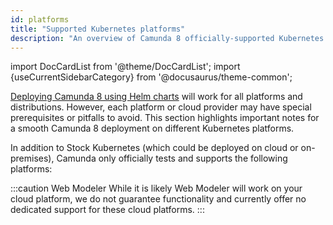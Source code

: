 ```yaml
---
id: platforms
title: "Supported Kubernetes platforms"
description: "An overview of Camunda 8 officially-supported Kubernetes platforms."
---
```


import DocCardList from '@theme/DocCardList';
import {useCurrentSidebarCategory} from '@docusaurus/theme-common';

[Deploying Camunda 8 using Helm charts](../deploy.md) will work for all platforms and distributions. However, each platform or cloud provider may have special prerequisites or pitfalls to avoid. This section highlights important notes for a smooth Camunda 8 deployment on different Kubernetes platforms.

In addition to Stock Kubernetes (which could be deployed on cloud or on-premises), Camunda only officially tests and supports the following platforms:

<DocCardList items={useCurrentSidebarCategory().items}/>

:::caution Web Modeler
While it is likely Web Modeler will work on your cloud platform, we do not guarantee functionality and currently offer no dedicated support for these cloud platforms.
:::
